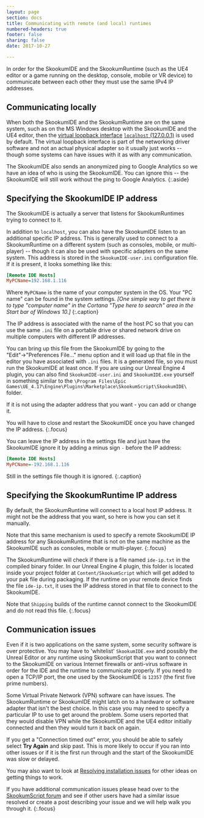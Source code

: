```yaml
---
layout: page
section: docs
title: Communicating with remote (and local) runtimes
numbered-headers: true
footer: false
sharing: false
date: 2017-10-27

---
```


In order for the SkookumIDE and the SkookumRuntime (such as the UE4 editor or a game running on the desktop, console, mobile or VR device) to communicate between each other they must use the same IPv4 IP addresses.

## Communicating locally

When both the SkookumIDE and the SkookumRuntime are on the same system, such as on the MS Windows desktop with the SkookumIDE and the UE4 editor, then the [virtual loopback interface](https://en.wikipedia.org/wiki/Loopback#Virtual_loopback_interface) [`localhost` (127.0.0.1)](https://en.wikipedia.org/wiki/Localhost) is used by default. The virtual loopback interface is part of the networking driver software and not an actual physical adapter so it usually just works -- though some systems can have issues with it as with any communication.

The SkookumIDE also sends an anonymized ping to Google Analytics so we have an idea of who is using the SkookumIDE. You can ignore this -- the SkookumIDE will still work without the ping to Google Analytics.
{:.aside}


## Specifying the SkookumIDE IP address

The SkookumIDE is actually a server that listens for SkookumRuntimes trying to connect to it.

In addition to `localhost`, you can also have the SkookumIDE listen to an additional specific IP address. This is generally used to connect to a SkookumRuntime on a different system (such as consoles, mobile, or multi-player) -- though it can also be used with specific adapters on the same system. This address is stored in the `SkookumIDE-user.ini` configuration file. If it is present, it looks something like this:

```ini
[Remote IDE Hosts]
MyPCName=192.168.1.116
```

Where `MyPCName` is the name of your computer system in the OS. Your "PC name" can be found in the system settings. _[One simple way to get there is to type "computer name" in the Cortana "Type here to search" area in the Start bar of Windows 10.]_
{:.caption}

The IP address is associated with the name of the host PC so that you can use the same `.ini` file on a portable drive or shared network drive on multiple computers with different IP addresses.

You can bring up this file from the SkookumIDE by going to the "Edit"→"Preferences File..." menu option and it will load up that file in the editor you have associated with `.ini` files. It is a generated file, so you must run the SkookumIDE at least once. If you are using our Unreal Engine 4 plugin, you can also find `SkookumIDE-user.ini` and `SkookumIDE.exe` yourself in something similar to the `\Program Files\Epic Games\UE_4.17\Engine\Plugins\Marketplace\SkookumScript\SkookumIDE\` folder.

If it is not using the adapter address that you want - you can add or change it.

You will have to close and restart the SkookumIDE once you have changed the IP address.
{:.focus}

You can leave the IP address in the settings file and just have the SkookumIDE ignore it by adding a minus sign `-` before the IP address:

```ini
[Remote IDE Hosts]
MyPCName=-192.168.1.116
```

Still in the settings file though it is ignored.
{:.caption}


## Specifying the SkookumRuntime IP address

By default, the SkookumRuntime will connect to a local host IP address. It might not be the address that you want, so here is how you can set it manually.

Note that this same mechanism is used to specify a remote SkookumIDE IP address for any SkookumRuntime that is not on the same machine as the SkookumIDE such as consoles, mobile or multi-player.
{:.focus}

The SkookumRuntime will check if there is a file named `ide-ip.txt` in the compiled binary folder. In our Unreal Engine 4 plugin, this folder is located inside your project folder at  `Content/SkookumScript` which will get added to your pak file during packaging. If the runtime on your remote device finds the file `ide-ip.txt`, it uses the IP address stored in that file to connect to the SkookumIDE.

Note that `Shipping` builds of the runtime cannot connect to the SkookumIDE and do not read this file.
{:.focus}


## Communication issues

Even if it is two applications on the same system, some security software is over protective. You may have to 'whitelist' `SkookumIDE.exe` and possibly the Unreal Editor or any runtime using SkookumScript that you want to connect to the SkookumIDE on various Internet firewalls or anti-virus software in order for the IDE and the runtime to communicate properly. If you need to open a TCP/IP port, the one used by the SkookumIDE is `12357` (the first five prime numbers).

Some Virtual Private Network (VPN) software can have issues. The SkookumRuntime or SkookumIDE might latch on to a hardware or software adapter that isn't the best choice. In this case you may need to specify a particular IP to use to get around the problem. Some users reported that they would disable VPN while the SkookumIDE and the UE4 editor initially connected and then they would turn it back on again.

If you get a "Connection timed out" error, you should be able to safely select **Try Again** and skip past. This is more likely to occur if you ran into other issues or if it is the first run through and the start of the SkookumIDE was slow or delayed.

You may also want to look at [Resolving installation issues](/docs/ue4/setup/#resolving-installation-issues) for other ideas on getting things to work.

If you have additional communication issues please head over to the [SkookumScript forum](https://skookum.chat/) and see if other users have had a similar issue resolved or create a post describing your issue and we will help walk you through it.
{:.focus}
